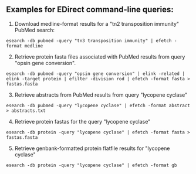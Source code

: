 
## Examples for EDirect command-line queries:

1. Download medline-format results for a "tn2 transposition immunity" PubMed search:
```
esearch -db pubmed -query "tn3 transposition immunity" | efetch -format medline
```

2. Retrieve protein fasta files associated with PubMed results from query "opsin gene conversion".
```
esearch -db pubmed -query "opsin gene conversion" | elink -related | elink -target protein | efilter -division rod | efetch -format fasta > fastas.fasta
```

3. Retrieve abstracts from PubMed results from query "lycopene cyclase"
```
esearch -db pubmed -query "lycopene cyclase" | efetch -format abstract > abstracts.txt
```
4. Retrieve protein fastas for the query "lycopene cyclase"
```
esearch -db protein -query "lycopene cyclase" | efetch -format fasta > fastas.fasta
```
5. Retrieve genbank-formatted protein flatfile results for "lycopene cyclase"
```
esearch -db protein -query "lycopene cyclase" | efetch -format gb
```
